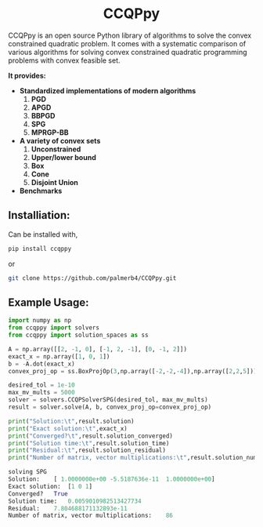 # <h1 align='center'> **CCQPpy**
CCQPpy is an open source Python library of algorithms to solve the convex constrained quadratic problem. It comes with a systematic comparison of various algorithms for solving convex constrained quadratic programming problems with convex feasible set. 

**It provides:**
- **Standardized implementations of modern algorithms**
    1. **PGD**
    2. **APGD**
    3. **BBPGD**
    4. **SPG**
    5. **MPRGP-BB**
- **A variety of convex sets**
    1. **Unconstrained**
    2. **Upper/lower bound**
    3. **Box**
    4. **Cone**
    5. **Disjoint Union**
- **Benchmarks**

## **Installiation:**
Can be installed with,
```bash
pip install ccqppy
```
or
```bash
git clone https://github.com/palmerb4/CCQPpy.git
```

## **Example Usage:**
```python
import numpy as np
from ccqppy import solvers
from ccqppy import solution_spaces as ss

A = np.array([[2, -1, 0], [-1, 2, -1], [0, -1, 2]])
exact_x = np.array([1, 0, 1])
b = -A.dot(exact_x)
convex_proj_op = ss.BoxProjOp(3,np.array([-2,-2,-4]),np.array([2,2,5]))

desired_tol = 1e-10
max_mv_mults = 5000
solver = solvers.CCQPSolverSPG(desired_tol, max_mv_mults)
result = solver.solve(A, b, convex_proj_op=convex_proj_op)

print("Solution:\t",result.solution)
print("Exact solution:\t",exact_x)
print("Converged?\t",result.solution_converged)
print("Solution time:\t",result.solution_time)
print("Residual:\t",result.solution_residual)
print("Number of matrix, vector multiplications:\t",result.solution_num_matrix_vector_multiplications)
```
```python output
solving SPG
Solution:	 [ 1.0000000e+00 -5.5187636e-11  1.0000000e+00]
Exact solution:	 [1 0 1]
Converged?	 True
Solution time:	 0.0059010982513427734
Residual:	 7.804688171132893e-11
Number of matrix, vector multiplications:	 86
```
